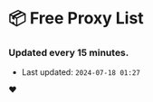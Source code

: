 # :package: Free Proxy List
### Updated every 15 minutes.

- Last updated: `2024-07-18 01:27`

:heart:
